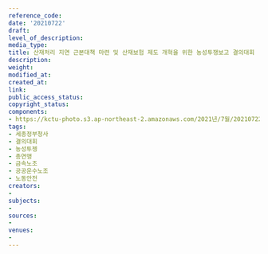 ```yaml
---
reference_code: 
date: '20210722'
draft: 
level_of_description: 
media_type: 
title: 산재처리 지연 근본대책 마련 및 산재보험 제도 개혁을 위한 농성투쟁보고 결의대회
description: 
weight: 
modified_at: 
created_at: 
link: 
public_access_status: 
copyright_status: 
components:
- https://kctu-photo.s3.ap-northeast-2.amazonaws.com/2021년/7월/20210722-산재처리+지연+근본대책+마련+및+산재보험+제도+개혁을+위한+농성투쟁보고+결의대회_세종정부청사_결의대회_농성투젱_총연맹_금속노조_공공운수노조_노동안전/_1D20172.jpg
tags:
- 세종정부청사
- 결의대회
- 농성투젱
- 총연맹
- 금속노조
- 공공운수노조
- 노동안전
creators:
- 
subjects:
- 
sources:
- 
venues:
- 
---
```


